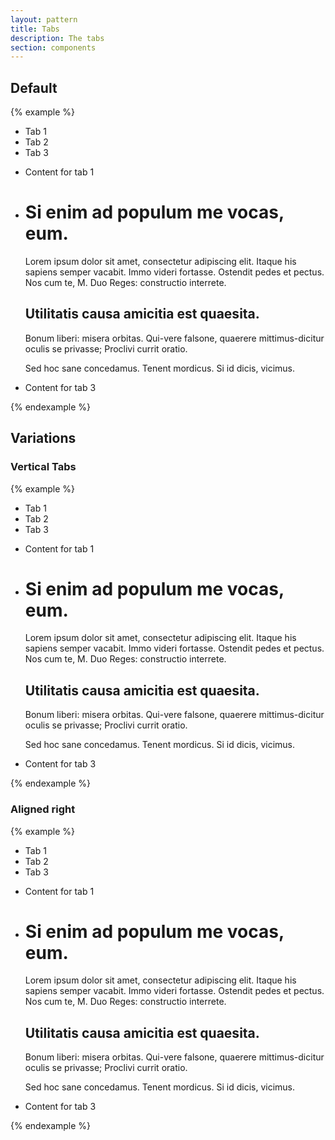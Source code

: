 ```yaml
---
layout: pattern
title: Tabs
description: The tabs
section: components
---
```


## Default
{% example %}
<div class="tabs">
  <nav class="tabs-nav-container">
    <ul class="tabs-nav">
      <li>
        <a data-tab="tab1">Tab 1</a>
      </li>
      <li>
        <a data-tab="tab2">Tab 2</a>
      </li>
      <li>
        <a data-tab="tab3">Tab 3</a>
      </li>
    </ul>
  </nav>
  <ul class="tabs-content">
    <li class="tab-pane" id="tab1">
      <p>Content for tab 1</p>
    </li>
    <li class="tab-pane" id="tab2">
      <h1>Si enim ad populum me vocas, eum.</h1>
      <p>Lorem ipsum dolor sit amet, consectetur adipiscing elit. Itaque his sapiens semper vacabit. Immo videri fortasse. Ostendit pedes et pectus. Nos cum te, M. Duo Reges: constructio interrete. </p>
      <h2>Utilitatis causa amicitia est quaesita.</h2>
      <p>Bonum liberi: misera orbitas. Qui-vere falsone, quaerere mittimus-dicitur oculis se privasse; Proclivi currit oratio. </p>
      <p>Sed hoc sane concedamus. Tenent mordicus. Si id dicis, vicimus. </p>
    </li>
    <li class="tab-pane" id="tab3">
      <p>Content for tab 3</p>
    </li>
  </ul>
</div>
{% endexample %}

## Variations
### Vertical Tabs
{% example %}
<div class="tabs tabs--vertical">
  <nav class="tabs-nav-container">
    <ul class="tabs-nav">
      <li>
        <a data-tab="vtab1">Tab 1</a>
      </li>
      <li>
        <a data-tab="vtab2">Tab 2</a>
      </li>
      <li>
        <a data-tab="vtab3">Tab 3</a>
      </li>
    </ul>
  </nav>
  <ul class="tabs-content">
    <li class="tab-pane" id="vtab1">
      <p>Content for tab 1</p>
    </li>
    <li class="tab-pane" id="vtab2">
      <h1>Si enim ad populum me vocas, eum.</h1>
      <p>Lorem ipsum dolor sit amet, consectetur adipiscing elit. Itaque his sapiens semper vacabit. Immo videri fortasse. Ostendit pedes et pectus. Nos cum te, M. Duo Reges: constructio interrete. </p>
      <h2>Utilitatis causa amicitia est quaesita.</h2>
      <p>Bonum liberi: misera orbitas. Qui-vere falsone, quaerere mittimus-dicitur oculis se privasse; Proclivi currit oratio. </p>
      <p>Sed hoc sane concedamus. Tenent mordicus. Si id dicis, vicimus. </p>
    </li>
    <li class="tab-pane" id="vtab3">
      <p>Content for tab 3</p>
    </li>
  </ul>
</div>
{% endexample %}

### Aligned right
{% example %}
<div class="tabs tabs--vertical tabs--right">
  <nav class="tabs-nav-container">
    <ul class="tabs-nav">
      <li>
        <a data-tab="vrtab1">Tab 1</a>
      </li>
      <li>
        <a data-tab="vrtab2">Tab 2</a>
      </li>
      <li>
        <a data-tab="vrtab3">Tab 3</a>
      </li>
    </ul>
  </nav>
  <ul class="tabs-content">
    <li class="tab-pane" id="vrtab1">
      <p>Content for tab 1</p>
    </li>
    <li class="tab-pane" id="vrtab2">
      <h1>Si enim ad populum me vocas, eum.</h1>
      <p>Lorem ipsum dolor sit amet, consectetur adipiscing elit. Itaque his sapiens semper vacabit. Immo videri fortasse. Ostendit pedes et pectus. Nos cum te, M. Duo Reges: constructio interrete. </p>
      <h2>Utilitatis causa amicitia est quaesita.</h2>
      <p>Bonum liberi: misera orbitas. Qui-vere falsone, quaerere mittimus-dicitur oculis se privasse; Proclivi currit oratio. </p>
      <p>Sed hoc sane concedamus. Tenent mordicus. Si id dicis, vicimus. </p>
    </li>
    <li class="tab-pane" id="vrtab3">
      <p>Content for tab 3</p>
    </li>
  </ul>
</div>
{% endexample %}
